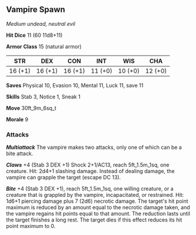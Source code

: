 ## Vampire Spawn

*Medium undead, neutral evil*

**Hit Dice** 11 (60 11d8+11)

**Armor Class** 15 (natural armor)

| STR     | DEX     | CON     | INT     | WIS     | CHA     |
|---------|---------|---------|---------|---------|---------|
| 16 (+1) | 16 (+1) | 16 (+1) | 11 (+0) | 10 (+0) | 12 (+0) |

**Saves** Physical 10, Evasion 10, Mental 11, Luck 11, save 11

**Skills** Stab 3, Notice 1, Sneak 1

**Move** 30ft\_9m\_6sq\_t

**Morale** 9

### Attacks

***Multiattack*** The vampire makes two attacks, only one of which can be a bite attack.

***Claws*** +4 (Stab 3 DEX +1) Shock 2+1/AC13, reach 5ft\_1.5m\_1sq, one creature. Hit: 2d4+1 slashing damage. Instead of dealing damage, the vampire can grapple the target (escape DC 13).

***Bite*** +4 (Stab 3 DEX +1), reach 5ft\_1.5m\_1sq, one willing creature, or a creature that is grappled by the vampire, incapacitated, or restrained. Hit: 1d6+1 piercing damage plus 7 (2d6) necrotic damage. The target's hit point maximum is reduced by an amount equal to the necrotic damage taken, and the vampire regains hit points equal to that amount. The reduction lasts until the target finishes a long rest. The target dies if this effect reduces its hit point maximum to 0.

